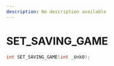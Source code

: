 ```yaml
---
description: No description available 
---
```


# SET_SAVING_GAME

```cpp
int SET_SAVING_GAME(int _Unk0);
```
